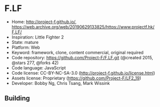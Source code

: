 # F.LF

- Home: http://project-f.github.io/, https://web.archive.org/web/20190629133825/https://www.projectf.hk/F.LF/
- Inspiration: Little Fighter 2
- State: mature
- Platform: Web
- Keyword: framework, clone, content commercial, original required
- Code repository: https://github.com/Project-F/F.LF.git (@created 2015, @stars 277, @forks 42)
- Code language: JavaScript
- Code license: CC-BY-NC-SA-3.0 (http://project-f.github.io/license.html)
- Assets license: Proprietary (https://github.com/Project-F/LF2_19)
- Developer: Bobby Ng, Chris Tsang, Mark Wissink

## Building

